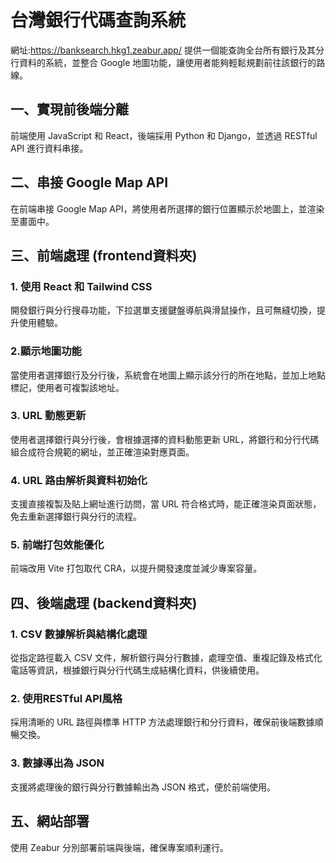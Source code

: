 # 台灣銀行代碼查詢系統
網址:https://banksearch.hkg1.zeabur.app/
提供一個能查詢全台所有銀行及其分行資料的系統，並整合 Google 地圖功能，讓使用者能夠輕鬆規劃前往該銀行的路線。

## 一、實現前後端分離
前端使用 JavaScript 和 React，後端採用 Python 和 Django，並透過 RESTful API 進行資料串接。

## 二、串接 Google Map API 
在前端串接 Google Map API，將使用者所選擇的銀行位置顯示於地圖上，並渲染至畫面中。

## 三、前端處理 (frontend資料夾)

### 1. 使用 React 和 Tailwind CSS
開發銀行與分行搜尋功能，下拉選單支援鍵盤導航與滑鼠操作，且可無縫切換，提升使用體驗。

### 2.顯示地圖功能
當使用者選擇銀行及分行後，系統會在地圖上顯示該分行的所在地點，並加上地點標記，使用者可複製該地址。

### 3. URL 動態更新
使用者選擇銀行與分行後，會根據選擇的資料動態更新 URL，將銀行和分行代碼組合成符合規範的網址，並正確渲染對應頁面。

### 4. URL 路由解析與資料初始化
支援直接複製及貼上網址進行訪問，當 URL 符合格式時，能正確渲染頁面狀態，免去重新選擇銀行與分行的流程。

### 5. 前端打包效能優化
前端改用 Vite 打包取代 CRA，以提升開發速度並減少專案容量。

## 四、後端處理 (backend資料夾)

### 1. CSV 數據解析與結構化處理
從指定路徑載入 CSV 文件，解析銀行與分行數據，處理空值、重複記錄及格式化電話等資訊，根據銀行與分行代碼生成結構化資料，供後續使用。

### 2. 使用RESTful API風格
採用清晰的 URL 路徑與標準 HTTP 方法處理銀行和分行資料，確保前後端數據順暢交換。

### 3. 數據導出為 JSON
支援將處理後的銀行與分行數據輸出為 JSON 格式，便於前端使用。

## 五、網站部署
使用 Zeabur 分別部署前端與後端，確保專案順利運行。

